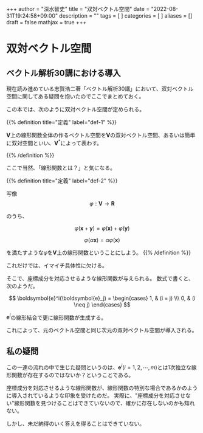 +++
author = "深水智史"
title = "双対ベクトル空間"
date = "2022-08-31T19:24:58+09:00"
description = ""
tags = [
]
categories = [
]
aliases = []
draft = false
mathjax = true
+++

# 双対ベクトル空間

## ベクトル解析30講における導入

現在読み進めている志賀浩二著「ベクトル解析30講」において、双対ベクトル空間に関してある疑問を抱いたのでここでまとめておく。

この本では、次のように双対ベクトル空間が定められる。

{{% definition title="定義" label="def-1" %}}

$\boldsymbol{V}$上の線形関数全体の作るベクトル空間を$\boldsymbol{V}$の双対ベクトル空間、あるいは簡単に双対空間といい、$\boldsymbol{V}^*$によって表わす。

{{% /definition %}}

ここで当然、「線形関数とは？」と気になる。

{{% definition title="定義" label="def-2" %}}

写像
$$
\varphi:\boldsymbol{V} \to \boldsymbol{R}
$$

のうち、

$$
\varphi(\boldsymbol{x} + \boldsymbol{y}) = \varphi(\boldsymbol{x}) + \varphi(\boldsymbol{y})
$$

$$
\varphi(\alpha \boldsymbol{x}) = \alpha \varphi(\boldsymbol{x})
$$ 

を満たすような$\varphi$を$\boldsymbol{V}$上の線形関数ということにしよう。
{{% /definition %}}

これだけでは、イマイチ具体性に欠ける。

そこで、座標成分を対応させるような線形関数が与えられる。
数式で書くと、次のようだ。

$$
\boldsymbol{e}^i(\boldsymbol{e}_j) = \begin{cases}
1, & (i = j) \\\
0, & (i \neq j)
\end{cases}
$$

$\boldsymbol{e}^i$の線形結合で更に線形関数が生成する。

これによって、元のベクトル空間と同じ次元の双対ベクトル空間が導入される。

## 私の疑問
この一連の流れの中で生じた疑問というのは、$\boldsymbol{e}^i (i=1, 2, \cdots , m)$とは1次独立な線形関数が存在するのではないか？ということである。

座標成分を対応させるような線形関数が、線形関数の特別な場合であるかのように導入されているような印象を受けたのだ。
実際に、"座標成分を対応させない"線形関数を見つけることはできていないので、確かに存在しないのかも知れない。

しかし、未だ納得のいく答えを得ることはできていない。
